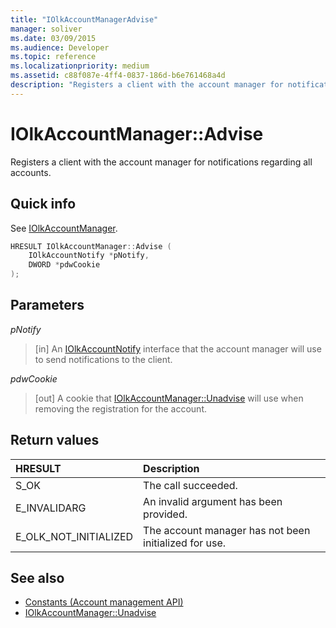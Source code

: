 ```yaml
---
title: "IOlkAccountManagerAdvise"
manager: soliver
ms.date: 03/09/2015
ms.audience: Developer
ms.topic: reference
ms.localizationpriority: medium
ms.assetid: c88f087e-4ff4-0837-186d-b6e761468a4d
description: "Registers a client with the account manager for notifications regarding all accounts."
---
```


# IOlkAccountManager::Advise

Registers a client with the account manager for notifications regarding all accounts.
  
## Quick info

See [IOlkAccountManager](iolkaccountmanager.md).
  
```cpp
HRESULT IOlkAccountManager::Advise (  
    IOlkAccountNotify *pNotify, 
    DWORD *pdwCookie 
);
```

## Parameters

_pNotify_
  
> [in] An [IOlkAccountNotify](iolkaccountnotify.md) interface that the account manager will use to send notifications to the client. 
    
_pdwCookie_
  
> [out] A cookie that [IOlkAccountManager::Unadvise](iolkaccountmanager-unadvise.md) will use when removing the registration for the account. 
    
## Return values

|**HRESULT**|**Description**|
|:-----|:-----|
|S_OK  <br/> |The call succeeded. |
|E_INVALIDARG  <br/> |An invalid argument has been provided. |
|E_OLK_NOT_INITIALIZED  <br/> |The account manager has not been initialized for use. |
   
## See also

- [Constants (Account management API)](constants-account-management-api.md)  
- [IOlkAccountManager::Unadvise](iolkaccountmanager-unadvise.md)

